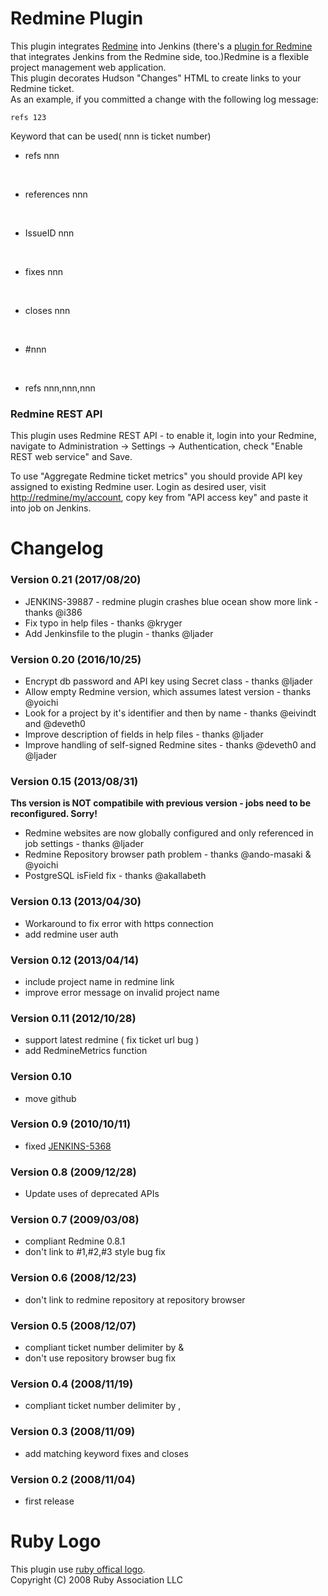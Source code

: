# Redmine Plugin

This plugin integrates [Redmine](http://www.redmine.org/) into Jenkins
(there's a [plugin for Redmine](http://d.hatena.ne.jp/couger/20090727)
that integrates Jenkins from the Redmine side, too.)Redmine is a
flexible project management web application.  
This plugin decorates Hudson "Changes" HTML to create links to your
Redmine ticket.  
As an example, if you committed a change with the following log message:

``` syntaxhighlighter-pre
refs 123
```

Keyword that can be used( nnn is ticket number)

-   refs nnn

&nbsp;

-   references nnn

&nbsp;

-   IssueID nnn

&nbsp;

-   fixes nnn

&nbsp;

-   closes nnn

&nbsp;

-   \#nnn

&nbsp;

-   refs nnn,nnn,nnn

### Redmine REST API

This plugin uses Redmine REST API - to enable it, login into your
Redmine, navigate to Administration -\> Settings -\> Authentication,
check "Enable REST web service" and Save.

To use "Aggregate Redmine ticket metrics" you should provide API key
assigned to existing Redmine user. Login as desired user, visit
<http://redmine/my/account>, copy key from "API access key" and paste it
into job on Jenkins.

# Changelog

### Version 0.21 (2017/08/20)

-   JENKINS-39887 - redmine plugin crashes blue ocean show more link -
    thanks @i386
-   Fix typo in help files - thanks @kryger
-   Add Jenkinsfile to the plugin - thanks @ljader

### Version 0.20 (2016/10/25)

-   Encrypt db password and API key using Secret class - thanks @ljader
-   Allow empty Redmine version, which assumes latest version - thanks
    @yoichi
-   Look for a project by it's identifier and then by name - thanks
    @eivindt and @deveth0
-   Improve description of fields in help files - thanks @ljader
-   Improve handling of self-signed Redmine sites - thanks @deveth0 and
    @ljader

### Version 0.15 (2013/08/31)

**Ths version is NOT compatibile with previous version - jobs need to be
reconfigured. Sorry!**

-   Redmine websites are now globally configured and only referenced in
    job settings - thanks @ljader
-   Redmine Repository browser path problem - thanks @ando-masaki &
    @yoichi
-   PostgreSQL isField fix - thanks @akallabeth

### Version 0.13 (2013/04/30)

-   Workaround to fix error with https connection
-   add redmine user auth

### Version 0.12 (2013/04/14)

-   include project name in redmine link
-   improve error message on invalid project name

### Version 0.11 (2012/10/28)

-   support latest redmine ( fix ticket url bug )
-   add RedmineMetrics function

### Version 0.10

-   move github

### Version 0.9 (2010/10/11)

-   fixed
    [JENKINS-5368](http://issues.jenkins-ci.org/browse/JENKINS-5368)

### Version 0.8 (2009/12/28)

-   Update uses of deprecated APIs

### Version 0.7 (2009/03/08)

-   compliant Redmine 0.8.1
-   don't link to \#1,\#2,\#3 style bug fix

### Version 0.6 (2008/12/23)

-   don't link to redmine repository at repository browser

### Version 0.5 (2008/12/07)

-   compliant ticket number delimiter by &
-   don't use repository browser bug fix

### Version 0.4 (2008/11/19)

-   compliant ticket number delimiter by ,

### Version 0.3 (2008/11/09)

-   add matching keyword fixes and closes

### Version 0.2 (2008/11/04)

-   first release

# Ruby Logo

This plugin use [ruby offical
logo](http://www.ruby-assn.org/ruby-logo.html.en).  
Copyright (C) 2008 Ruby Association LLC
